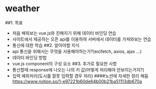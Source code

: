 # weather
##1. 목표
- 처음 배워보는 vue.js와 친해지기 위해 데이터 바인딩 연습
- 사이트에서 제공하는 오픈 api를 이용하여 서버에서 데이터를 가져와보는 연습
- 통신에 대한 학습
##2. 알아야할 지식
- api 통신을 위해서는 무엇을 사용해야하는가?(ex)fetch, axios, ajax ...)
- 데이터 바인딩 방법
- vue.js component의 구성 요소
##3. 추가로 필요한 사항
- 통신할때 response에 나오는 나의 키 값(어떻게 처리해야 안보이는거지?)
- 입력 예외처리(도시를 잘못 입력할 경우 처리)
####노션에 자세한 정리 해둠
https://www.notion.so/1-e97221b60de64b00b21ba51113db670a
